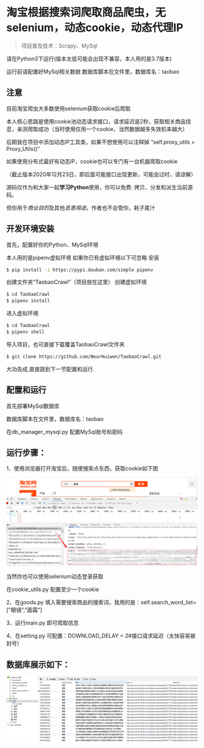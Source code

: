 淘宝根据搜索词爬取商品爬虫，无selenium，动态cookie，动态代理IP
===============

> 项目普及技术：Scrapy、MySql

请在Python3下运行(版本太低可能会出现不兼容，本人用的是3.7版本)

运行前请配置好MySql相关数据
数据库脚本在文件里，数据库名：taobao

## 注意
目前淘宝爬虫大多数使用selenium获取cookie后爬取

本人核心思路是使用cookie池动态请求接口，请求延迟是2秒，获取相关商品信息，亲测爬取成功（当时使用仅用一个cookie，当然数据越多失效机率越大）

后期我在项目中添加动态IP工具类，如果不想使用可以注释掉 “self.proxy_utils = Proxy_Utils()”

如果使用分布式最好有动态IP，cookie也可以专门有一台机器爬取cookie

（截止版本2020年12月23日，即后面可能接口出现更新，可能会过时，请谅解）

源码仅作为和大家一起**学习Python**使用，你可以免费: 拷贝、分发和派生当前源码。

但你用于*商业目的*及其他*恶意用途*，作者也不会管你，耗子尾汁





## 开发环境安装

首先，配置好你的Python、MySql环境

本人用的是pipenv虚拟环境
如果你已有虚拟环境以下可忽略
安装
```bash
$ pip install -i https://pypi.douban.com/simple pipenv
```
创建文件夹“TaobaoCrawl”（项目放在这里）
创建虚拟环境
```bash
$ cd TaobaoCrawl
$ pipenv install
```

进入虚拟环境
```bash
$ cd TaobaoCrawl
$ pipenv shell
```



导入项目，也可直接下载覆盖TaobaoCrawl文件夹
```bash
$ git clone https://github.com/NearHuiwen/TaobaoCrawl.git
```


大功告成,直接跳到下一节配置和运行.

## 配置和运行

首先部署MySql数据库

数据库脚本在文件里，数据库名：taobao

在db_manager_mysql.py 配置MySql账号和密码

## 运行步骤：

1、使用浏览器打开淘宝后，随便搜索点东西，获取cookie如下图

<img src="https://raw.githubusercontent.com/NearHuiwen/TaobaoCrawl/master/TaobaoCrawl/picture/a.png" width="800">


当然你也可以使用selenium动态登录获取

在cookie_utils.py 配置至少一个cookie

2、在goods.py 填入需要搜索商品的搜索词，我用的是：self.search_word_list=["眼镜","面霜"]

3、运行main.py 即可爬取信息

4、在setting.py 可配置：DOWNLOAD_DELAY = 2#接口请求延迟（太快容易被封号）

## 数据库展示如下：

<img src="https://raw.githubusercontent.com/NearHuiwen/TaobaoCrawl/master/TaobaoCrawl/picture/b.png" width="800">



